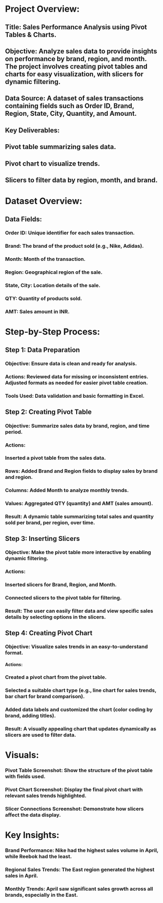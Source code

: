 # Project Overview:
## Title: Sales Performance Analysis using Pivot Tables & Charts.
## Objective: Analyze sales data to provide insights on performance by brand, region, and month. The project involves creating pivot tables and charts for easy visualization, with slicers for dynamic filtering.
## Data Source: A dataset of sales transactions containing fields such as Order ID, Brand, Region, State, City, Quantity, and Amount.
## Key Deliverables:
## Pivot table summarizing sales data.
## Pivot chart to visualize trends.
## Slicers to filter data by region, month, and brand.

# Dataset Overview:
## Data Fields:
### Order ID: Unique identifier for each sales transaction.

### Brand: The brand of the product sold (e.g., Nike, Adidas).

### Month: Month of the transaction.

### Region: Geographical region of the sale.

### State, City: Location details of the sale.

### QTY: Quantity of products sold.

### AMT: Sales amount in INR.

# Step-by-Step Process:

## Step 1: Data Preparation
### Objective: Ensure data is clean and ready for analysis.
### Actions: Reviewed data for missing or inconsistent entries. Adjusted formats as needed for easier pivot table creation.
### Tools Used: Data validation and basic formatting in Excel.

## Step 2: Creating Pivot Table
### Objective: Summarize sales data by brand, region, and time period.
### Actions:
### Inserted a pivot table from the sales data.
### Rows: Added Brand and Region fields to display sales by brand and region.
### Columns: Added Month to analyze monthly trends.
### Values: Aggregated QTY (quantity) and AMT (sales amount).
### Result: A dynamic table summarizing total sales and quantity sold per brand, per region, over time.

## Step 3: Inserting Slicers
### Objective: Make the pivot table more interactive by enabling dynamic filtering.
### Actions:
### Inserted slicers for Brand, Region, and Month.
### Connected slicers to the pivot table for filtering.
### Result: The user can easily filter data and view specific sales details by selecting options in the slicers.

## Step 4: Creating Pivot Chart
### Objective: Visualize sales trends in an easy-to-understand format.
#### Actions:
### Created a pivot chart from the pivot table.
### Selected a suitable chart type (e.g., line chart for sales trends, bar chart for brand comparison).
### Added data labels and customized the chart (color coding by brand, adding titles).
### Result: A visually appealing chart that updates dynamically as slicers are used to filter data.

# Visuals:
### Pivot Table Screenshot: Show the structure of the pivot table with fields used.
### Pivot Chart Screenshot: Display the final pivot chart with relevant sales trends highlighted.
### Slicer Connections Screenshot: Demonstrate how slicers affect the data display.

# Key Insights:
### Brand Performance: Nike had the highest sales volume in April, while Reebok had the least.
### Regional Sales Trends: The East region generated the highest sales in April.
### Monthly Trends: April saw significant sales growth across all brands, especially in the East.

